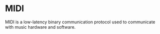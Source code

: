 # MIDI

MIDI is a low-latency binary communication protocol used to communicate with
music hardware and software.

